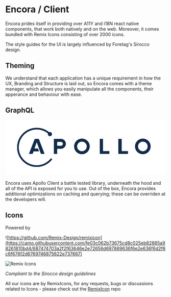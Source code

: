 # Encora / Client

Encora prides itself in providing over A11Y and i18N react native components, that work both natively and on the web. Moreover, it comes bundled with Remix Icons consisting of over 2000 icons.

The style guides for the UI is largely influenced by Foretag's Sirocco design.

## Theming

We understand that each application has a unique requirement in how the UX, Branding and Structure is laid out, so Encora comes with a theme manager, which allows you easily manipulate all the components, their apperance and behaviour with ease.

## GraphQL 

![Apollo Client](https://github.com/apollographql/apollo-client/blob/master/docs/source/logo/large.png?raw=true)

Encora uses Apollo Client a battle tested library, underneath the hood and all of the API is exposed for you to use. Out of the box, Encora provides additional optimizations on caching and querying; these can be overriden at the developers will.

## Icons
Powered by 

![https://github.com/Remix-Design/remixicon](https://camo.githubusercontent.com/fe03c062b73675cd8c025eb82885a98261810bd4/687474703a2f2f63646e2e72656d697869636f6e2e636f6d2f6c6f676f2d6769746875622e737667)

![Remix Icons](https://camo.githubusercontent.com/3060a54ac83251b8af14cd1c9440b86c3aaf93b3/687474703a2f2f63646e2e72656d697869636f6e2e636f6d2f707265766965772e737667)

*Compliant to the Sirocco design guidelines*

All our icons are by RemixIcons, for any requests, bugs or discussions related to Icons - please check out the [RemixIcon](https://github.com/Remix-Design/remixicon) repo

